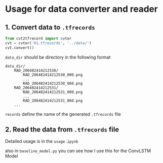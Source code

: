 # Usage for data converter and reader

## 1. Convert data to `.tfrecords`

```python
from cvt2tfrecord import cvter
cvt = cvter('01.tfrecords', '../data/')
cvt.convert()
```

`data_dir` should be directory in the following format
```
data_dir/
	RAD_206482414212530/
		RAD_206482414212530_000.png
		...
		RAD_206482414212530_060.png
	RAD_206482414212531/
		RAD_206482414212531_000.png
		...
		RAD_206482414212531_060.png
	...
```

`records` define the name of the generated `.tfrecords` file

## 2. Read the data from `.tfrecords` file

Detailed usage is in the `usage.ipynb`

also in `baseline_model.py` you can see how I use this for the ConvLSTM Model